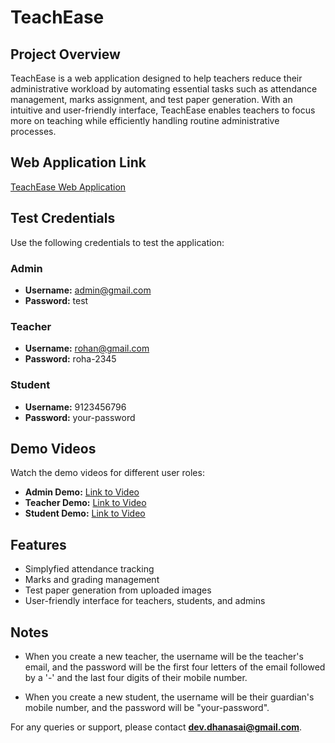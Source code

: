 # TeachEase

## Project Overview

TeachEase is a web application designed to help teachers reduce their administrative workload by automating essential tasks such as attendance management, marks assignment, and test paper generation. With an intuitive and user-friendly interface, TeachEase enables teachers to focus more on teaching while efficiently handling routine administrative processes.

## Web Application Link

[TeachEase Web Application](http://64.225.84.218:3000/login)

## Test Credentials

Use the following credentials to test the application:

### Admin

- **Username:** admin@gmail.com
- **Password:** test

### Teacher

- **Username:** rohan@gmail.com
- **Password:** roha-2345

### Student

- **Username:** 9123456796
- **Password:** your-password

## Demo Videos

Watch the demo videos for different user roles:

- **Admin Demo:** [Link to Video](https://drive.google.com/file/d/1Sqk43D-9Tl0tTH5ui4-Ik6p7IMMHSCit/view?usp=drive_link)
- **Teacher Demo:** [Link to Video](https://drive.google.com/file/d/1g4KYgDy-fto5C06LOZFksFZ-ZbN6GtWS/view?usp=drive_link)
- **Student Demo:** [Link to Video](https://drive.google.com/file/d/1771W6Cm9Azfo1jfED9j0Yi0_xRtYPYH-/view?usp=drive_link)

## Features

- Simplyfied attendance tracking
- Marks and grading management
- Test paper generation from uploaded images
- User-friendly interface for teachers, students, and admins

## Notes

- When you create a new teacher, the username will be the teacher's email, and the password will be the first four letters of the email followed by a '-' and the last four digits of their mobile number.

- When you create a new student, the username will be their guardian's mobile number, and the password will be "your-password".

For any queries or support, please contact **dev.dhanasai@gmail.com**.
